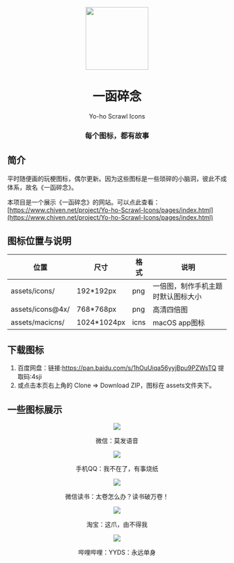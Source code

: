 <p align="center">
  <img width="144px" src="https://www.chiven.net/project/Yo-ho-Scrawl-Icons/assets/icons@4x/com.zcool.community.png" />
</p>

<h1 align="center">一函碎念</h1>
<p align="center">
    Yo-ho Scrawl Icons
    <br>
    <h3 align="center">每个图标，都有故事</h3>
</p>

## 简介

平时随便画的玩梗图标，偶尔更新。因为这些图标是一些琐碎的小脑洞，彼此不成体系，故名《一函碎念》。

本项目是一个展示《一函碎念》的网站。可以点此查看：
[https://www.chiven.net/project/Yo-ho-Scrawl-Icons/pages/index.html](https://www.chiven.net/project/Yo-ho-Scrawl-Icons/pages/index.html)


## 图标位置与说明

| 位置 | 尺寸 | 格式 | 说明 |
| --- | --- | --- | --- |
| assets/icons/ | 192*192px | png | 一倍图，制作手机主题时默认图标大小 |
| assets/icons@4x/ | 768*768px | png | 高清四倍图 |
| assets/macicns/ | 1024*1024px | icns | macOS app图标 |

## 下载图标

1. 百度网盘：链接:https://pan.baidu.com/s/1hOuUiqa56yyjBpu9PZWsTQ 提取码:4sji
2. 或点击本页右上角的 Clone => Download ZIP，图标在 assets文件夹下。

## 一些图标展示

<p align="center">
<img src="https://www.chiven.net/project/Yo-ho-Scrawl-Icons/assets/icons/com.tencent.mm.png"/></p>
<p align="center">微信：莫发语音</p>

<p align="center">
<img src="https://www.chiven.net/project/Yo-ho-Scrawl-Icons/assets/icons/com.tencent.mobileqq.png"/></p>
<p align="center">手机QQ：我不在了，有事烧纸</p>

<p align="center">
<img src="https://www.chiven.net/project/Yo-ho-Scrawl-Icons/assets/icons/com.tencent.weread.png"/></p>
<p align="center">微信读书：太卷怎么办？读书破万卷！</p>

<p align="center">
<img class="card-icon" src="https://www.chiven.net/project/Yo-ho-Scrawl-Icons/assets/icons/com.taobao.taobao.png"/></p>
<p align="center">淘宝：这爪，由不得我</p>

<p align="center">
<img class="card-icon" src="https://www.chiven.net/project/Yo-ho-Scrawl-Icons/assets/icons/tv.danmaku.bili.png"/></p>
<p align="center">哔哩哔哩：YYDS：永远单身</p>
